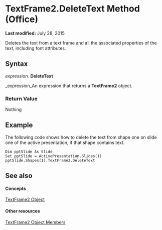 
# TextFrame2.DeleteText Method (Office)

 **Last modified:** July 28, 2015

Deletes the text from a text frame and all the associated properties of the text, including font attributes.

## Syntax

 _expression_. **DeleteText**

 _expression_An expression that returns a  **TextFrame2** object.


### Return Value

Nothing


## Example

The following code shows how to delete the text from shape one on slide one of the active presentation, if that shape contains text.


```
Dim pptSlide As Slide 
Set pptSlide = ActivePresentation.Slides(1) 
pptSlide.Shapes(1).TextFrame2.DeleteText
```


## See also


#### Concepts


 [TextFrame2 Object](d2903007-70d4-0b98-e617-96fb2df26975.md)
#### Other resources


 [TextFrame2 Object Members](35130cda-066c-ba5c-b7ec-672c0746ea76.md)
